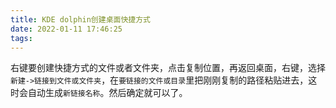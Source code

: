 ```yaml
---
title: KDE dolphin创建桌面快捷方式
date: 2022-01-11 17:46:25
tags:
---
```


右键要创建快捷方式的文件或者文件夹，点击复制位置，再返回桌面，右键，选择```新建->链接到文件或文件夹```，在```要链接的文件或目录```里把刚刚复制的路径粘贴进去，这时会自动生成```新链接名称```。然后确定就可以了。
